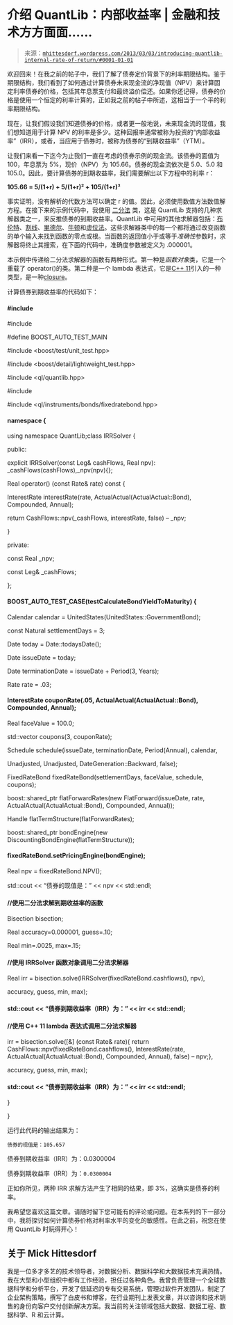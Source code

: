 <!--yml

分类: 未分类

日期: 2024-05-18 06:45:20

-->

# 介绍 QuantLib：内部收益率 | 金融和技术方方面面……

> 来源：[`mhittesdorf.wordpress.com/2013/03/03/introducing-quantlib-internal-rate-of-return/#0001-01-01`](https://mhittesdorf.wordpress.com/2013/03/03/introducing-quantlib-internal-rate-of-return/#0001-01-01)

欢迎回来！在我之前的帖子中，我们了解了债券定价背景下的利率期限结构。鉴于期限结构，我们看到了如何通过计算债券未来现金流的净现值（NPV）来计算固定利率债券的价格，包括其年息票支付和最终溢价偿还。如果你还记得，债券的价格是使用一个恒定的利率计算的，正如我之前的帖子中所述，这相当于一个平的利率期限结构。

现在，让我们假设我们知道债券的价格，或者更一般地说，未来现金流的现值，我们想知道用于计算 NPV 的利率是多少。这种回报率通常被称为投资的“内部收益率”（IRR），或者，当应用于债券时，被称为债券的“到期收益率”（YTM）。

让我们来看一下迄今为止我们一直在考虑的债券示例的现金流。该债券的面值为 100，年息票为 5%，现价（NPV）为 105.66。债券的现金流依次是 5.0、5.0 和 105.0。因此，要计算债券的到期收益率，我们需要解出以下方程中的利率 r：

**105.66 = 5/(1+r) + 5/(1+r)² + 105/(1+r)³**

事实证明，没有解析的代数方法可以确定 r 的值。因此，必须使用数值方法数值解方程。在接下来的示例代码中，我使用 [二分法](http://quantlib.org/reference/class_quant_lib_1_1_bisection.html) 类，这是 QuantLib 支持的几种求解器类之一，来反推债券的到期收益率。QuantLib 中可用的其他求解器包括：[布伦特](http://quantlib.org/reference/class_quant_lib_1_1_bisection.html)、[割线](http://quantlib.org/reference/class_quant_lib_1_1_secant.html)、[里德尔](http://quantlib.org/reference/class_quant_lib_1_1_ridder.html)、[牛顿](http://quantlib.org/reference/class_quant_lib_1_1_ridder.html)和[虚位法](http://quantlib.org/reference/class_quant_lib_1_1_false_position.html)。这些求解器类中的每一个都将通过改变函数的单个输入来找到函数的零点或根。当函数的返回值小于或等于*准确性*参数时，求解器将终止其搜索，在下面的代码中，准确度参数被定义为 .000001。

本示例中传递给二分法求解器的函数有两种形式。第一种是*函数对象*类，它是一个重载了 operator()的类。第二种是一个 lambda 表达式，它是[C++ 11](http://en.wikipedia.org/wiki/C%2B%2B11)引入的一种类型，是一种[closure](http://en.wikipedia.org/wiki/Closure_(computer_science))。

计算债券到期收益率的代码如下：

#### #include <cstdlib>

#include <iostream>

#define BOOST_AUTO_TEST_MAIN

#include <boost/test/unit_test.hpp>

#include <boost/detail/lightweight_test.hpp>

#include <ql/quantlib.hpp>

#include <vector>

#include <ql/instruments/bonds/fixedratebond.hpp>

#### namespace {

using namespace QuantLib;class IRRSolver {

public:

explicit IRRSolver(const Leg& cashFlows, Real npv): _cashFlows(cashFlows),_npv(npv){};

Real operator() (const Rate& rate) const {

InterestRate interestRate(rate, ActualActual(ActualActual::Bond), Compounded, Annual);

return CashFlows::npv(_cashFlows, interestRate, false) – _npv;

}

private:

const Real _npv;

const Leg& _cashFlows;

};

#### BOOST_AUTO_TEST_CASE(testCalculateBondYieldToMaturity) {

Calendar calendar = UnitedStates(UnitedStates::GovernmentBond);

const Natural settlementDays = 3;

Date today = Date::todaysDate();

Date issueDate = today;

Date terminationDate = issueDate + Period(3, Years);

Rate rate = .03;

#### InterestRate couponRate(.05, ActualActual(ActualActual::Bond), Compounded, Annual);

Real faceValue = 100.0;

std::vector<Rate> coupons(3, couponRate);

Schedule schedule(issueDate, terminationDate, Period(Annual), calendar,

Unadjusted, Unadjusted, DateGeneration::Backward, false);

FixedRateBond fixedRateBond(settlementDays, faceValue, schedule, coupons);

boost::shared_ptr<YieldTermStructure> flatForwardRates(new FlatForward(issueDate, rate, ActualActual(ActualActual::Bond), Compounded, Annual));

Handle<YieldTermStructure> flatTermStructure(flatForwardRates);

boost::shared_ptr<PricingEngine> bondEngine(new DiscountingBondEngine(flatTermStructure));

#### fixedRateBond.setPricingEngine(bondEngine);

Real npv = fixedRateBond.NPV();

std::cout << “债券的现值是：” << npv << std::endl;

#### //使用二分法求解到期收益率的函数

Bisection bisection;

Real accuracy=0.000001, guess=.10;

Real min=.0025, max=.15;

#### //使用 IRRSolver 函数对象调用二分法求解器

Real irr = bisection.solve(IRRSolver(fixedRateBond.cashflows(), npv),

accuracy, guess, min, max);

#### std::cout << “债券到期收益率（IRR）为：” << irr << std::endl;

#### //使用 C++ 11 lambda 表达式调用二分法求解器

irr = bisection.solve([&] (const Rate& rate){ return CashFlows::npv(fixedRateBond.cashflows(), InterestRate(rate, ActualActual(ActualActual::Bond), Compounded, Annual), false) – npv;},

accuracy, guess, min, max);

#### std::cout << “债券到期收益率（IRR）为：” << irr << std::endl;

}

}

运行此代码的输出结果为：

`债券的现值是：105.657`

债券到期收益率（IRR）为：0.0300004

债券到期收益率（IRR）为：`0.0300004`

正如你所见，两种 IRR 求解方法产生了相同的结果，即 3%，这确实是债券的利率。

我希望您喜欢这篇文章。请随时留下您可能有的评论或问题。在本系列的下一部分中，我将探讨如何计算债券价格对利率水平的变化的敏感性。在此之前，祝您在使用 QuantLib 时玩得开心！

## 关于 Mick Hittesdorf

我是一位多才多艺的技术领导者，对数据分析、数据科学和大数据技术充满热情。我在大型和小型组织中都有工作经验，担任过各种角色。我曾负责管理一个全球数据科学和分析平台，开发了低延迟的专有交易系统，管理过软件开发团队，制定了企业架构策略，撰写了白皮书和博客，在行业期刊上发表文章，并以咨询和技术销售的身份向客户交付创新解决方案。我当前的关注领域包括大数据、数据工程、数据科学、R 和云计算。
